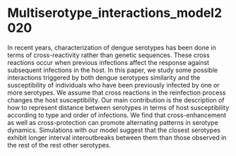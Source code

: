 # Multiserotype_interactions_model2020
In recent years, characterization of dengue serotypes has been done in terms of cross-reactivity rather than genetic sequences. These cross reactions occur when previous infections affect the response against subsequent infections in the host.  In this paper, we  study some possible interactions triggered by both dengue serotypes similarity and the susceptibility of individuals who have been previously infected by one or more serotypes.  We assume that cross reactions in the reinfection process changes the host susceptibility. Our main contribution is the description of how to represent distance between serotypes in terms of host susceptibility according to type and order of infections. We find that cross-enhancement as well as cross-protection can promote alternating patterns in serotype dynamics. Simulations with our model suggest that the closest serotypes exhibit longer interval interoutbreaks between them than those observed in the rest of the rest other serotypes.
